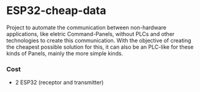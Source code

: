 # ESP32-cheap-data

Project to automate the communication between non-hardware applications, like eletric Command-Panels, without PLCs and other technologies to create this communication. With the objective of creating the cheapest possible solution for this, it can also be an PLC-like for these kinds of Panels, mainly the more simple kinds.

### Cost 
- 2 ESP32 (receptor and transmitter)